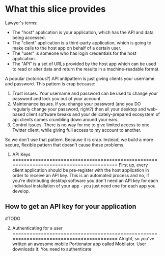 What this slice provides
========================

Lawyer's terms:
* The "host" application is your application, which has the API and data being accessed.
* The "client" application is a third-party application, which is going to make calls to the host app on behalf of a certain user.
* The "user" is someone who has login credentials for the host application.
* The "API" is a set of URLs provided by the host app which can be used to read or alter data and return the results in a machine-readable format.  

A popular (notorious?) API antipattern is just giving clients your username and password. This pattern is crap because:

1.  Trust issues. Your username and password can be used to change your password and lock you out of your account.
2.  Maintenance issues. If you change your password (and you DO regularly change your password, right?) then all your desktop and web-based client software breaks and your delicately-prepared ecosystem of api clients comes crumbling down around your ears.
3.  Control issues. There is no way for me to give limited access to one Twitter client, while giving full access to my account to another.
  
So we don't use that pattern. Because it is crap. Instead, we build a more secure, flexible pattern that doesn't cause these problems.

1. API Keys
========================================================================================
First up, every client application should be pre-register with the host application in order to receive an API key. This is an automated process and no, if you're distributing desktop software you don't need an API key for each individual installation of your app - you just need one for each app you develop.

How to get an API key for your application
----------------------------------------------------------------------------------------
#TODO

2. Authenticating for a user
========================================================================================
Alright, so you've written an awesome mobile Portionator app called Mobilator. User 
downloads it. You need to authenticate
